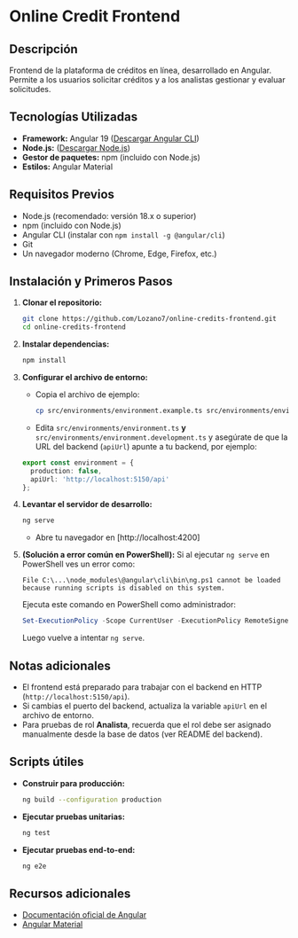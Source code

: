 # Online Credit Frontend

## Descripción
Frontend de la plataforma de créditos en línea, desarrollado en Angular. Permite a los usuarios solicitar créditos y a los analistas gestionar y evaluar solicitudes.

## Tecnologías Utilizadas
- **Framework:** Angular 19 ([Descargar Angular CLI](https://angular.dev/tools/cli))
- **Node.js:** ([Descargar Node.js](https://nodejs.org/))
- **Gestor de paquetes:** npm (incluido con Node.js)
- **Estilos:** Angular Material

## Requisitos Previos
- Node.js (recomendado: versión 18.x o superior)
- npm (incluido con Node.js)
- Angular CLI (instalar con `npm install -g @angular/cli`)
- Git
- Un navegador moderno (Chrome, Edge, Firefox, etc.)

## Instalación y Primeros Pasos

1. **Clonar el repositorio:**
   ```bash
   git clone https://github.com/Lozano7/online-credits-frontend.git
   cd online-credits-frontend
   ```

2. **Instalar dependencias:**
   ```bash
   npm install
   ```

3. **Configurar el archivo de entorno:**
   - Copia el archivo de ejemplo:
     ```bash
     cp src/environments/environment.example.ts src/environments/environment.ts
     ```
    - Edita `src/environments/environment.ts` **y** `src/environments/environment.development.ts` y asegúrate de que la URL del backend (`apiUrl`) apunte a tu backend, por ejemplo:
     ```typescript
     export const environment = {
       production: false,
       apiUrl: 'http://localhost:5150/api'
     };
     ```

4. **Levantar el servidor de desarrollo:**
   ```bash
   ng serve
   ```
   - Abre tu navegador en [http://localhost:4200]

5. **(Solución a error común en PowerShell):**
   Si al ejecutar `ng serve` en PowerShell ves un error como:
   ```
   File C:\...\node_modules\@angular\cli\bin\ng.ps1 cannot be loaded because running scripts is disabled on this system.
   ```
   Ejecuta este comando en PowerShell como administrador:
   ```powershell
   Set-ExecutionPolicy -Scope CurrentUser -ExecutionPolicy RemoteSigned
   ```
   Luego vuelve a intentar `ng serve`.

## Notas adicionales

- El frontend está preparado para trabajar con el backend en HTTP (`http://localhost:5150/api`).
- Si cambias el puerto del backend, actualiza la variable `apiUrl` en el archivo de entorno.
- Para pruebas de rol **Analista**, recuerda que el rol debe ser asignado manualmente desde la base de datos (ver README del backend).

## Scripts útiles

- **Construir para producción:**
  ```bash
  ng build --configuration production
  ```

- **Ejecutar pruebas unitarias:**
  ```bash
  ng test
  ```

- **Ejecutar pruebas end-to-end:**
  ```bash
  ng e2e
  ```

## Recursos adicionales

- [Documentación oficial de Angular](https://angular.dev/docs)
- [Angular Material](https://material.angular.io/)


